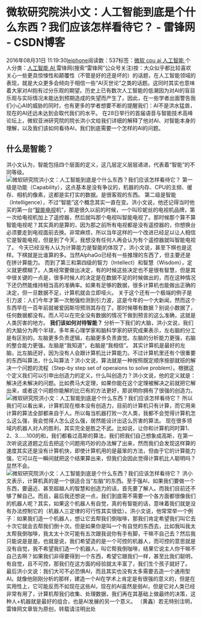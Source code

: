 
# 微软研究院洪小文：人工智能到底是个什么东西？我们应该怎样看待它？ - 雷锋网 - CSDN博客


2016年08月31日 11:19:30[leiphone](https://me.csdn.net/leiphone)阅读数：537标签：[微软																](https://so.csdn.net/so/search/s.do?q=微软&t=blog)[cpu																](https://so.csdn.net/so/search/s.do?q=cpu&t=blog)[ai																](https://so.csdn.net/so/search/s.do?q=ai&t=blog)[人工智能																](https://so.csdn.net/so/search/s.do?q=人工智能&t=blog)[
							](https://so.csdn.net/so/search/s.do?q=ai&t=blog)[
																					](https://so.csdn.net/so/search/s.do?q=cpu&t=blog)个人分类：[人工智能																](https://blog.csdn.net/leiphone/article/category/6384946)[AI																](https://blog.csdn.net/leiphone/article/category/6393628)[
							](https://blog.csdn.net/leiphone/article/category/6384946)
[
				](https://so.csdn.net/so/search/s.do?q=cpu&t=blog)
[
			](https://so.csdn.net/so/search/s.do?q=cpu&t=blog)
[
		](https://so.csdn.net/so/search/s.do?q=微软&t=blog)
雷锋网(搜索“雷锋网”公众号关注)按：大众似乎都比较喜欢关心一些更具惊悚性和颠覆性（不管是好的还是坏的）的话题，在人工智能领域的表现，就是大众更多会倾向于相信一些“AI灭世论”之类的话题。这同时其实也意味着大家对AI抱有过分乐观的期望。历史上已有数次人工智能的低潮因为对AI的盲目乐观与实际情况未能达到预期造成的失望而产生了。因此，在一些学者出面警告我们小心AI的威胁的同时，也有更多的学者想要不断的提醒我们：AI不是洪水猛兽，现在的AI还远未达到会取代我们的水平。
在28日举行的首届语音与智能技术高峰论坛上，微软亚洲研究院的院长洪小文给我们详细的解释了他对AI、对智能本身的理解，以及我们该如何看待AI，我们到底需要一个怎样的AI的问题。
## 什么是智能？
洪小文认为，智能包括四个层面的定义，这几层定义层层递进，代表着“智能”的不同等级。
![微软研究院洪小文：人工智能到底是个什么东西？我们应该怎样看待它？](http://static.leiphone.com/uploads/new/article/740_740/201608/57c52a1004e79.jpg?imageMogr2/format/jpg/quality/80)
第一级是功能（Capability），这点基本是没有争议的，机器的内存、CPU的主频、缓存、相机的像素，这都是实打实的数据。是很客观的东西。
第二级是智能（Intelligence），不过“智能”这个概念其实一直在变。洪小文说，他还记得当时他买的第一台“[智能电视](http://www.leiphone.com/tag/%E6%99%BA%E8%83%BD%E7%94%B5%E8%A7%86)机”，那是很久以前的时候，一个叫珍妮丝的电视机品牌，第一次给电视机加上了遥控器，然后就叫那个电视叫智能电视了。那时候那个算不算智能电视呢？其实真的是算的，因为那之前所有电视都是没有遥控器的，你想换台必须要走到电视面前去换。非常麻烦，所以当年这样的一个改进已经足以让人相信它是智能电视，但是到了今天，我想没有任何人再会认为有个遥控器就叫智能电视了。
今天已经没有人认为计算能力是智能的体现了，洪小文说，甚至下棋也是这样。下棋就是比谁算的多。当然AlphaGo已经有一些推理的东西了，但主要还是在拼计算能力。
而到了第三和第四级的智力（Intellect）和智慧（Wisdom），定义就更模糊了。人类经常要做出决定，有的时候这些决定也不是很有智慧，但是其中很关键的一点是，很多时候人的决定是在数据不足的时候做出的，而在这种情况下还仍然能维持相当高的准确率。如果有足够的数据，很多计算机也能做出正确的决定，但一旦数据不足，计算机就会立即哑火。
关于这个还有一个极端的例子是引力波：人们今年才第一次勉强检测到引力波，这是今年的一个大新闻，然而这个东西早在一百年前就被爱因斯坦预测其存在了。那时候哪有数据？别说小数据了，任何数据都没有。而人可以在完全没有数据的情况下做到预言的这么准确，这就是人类厉害的地方。
**我们该如何对待智能？**
分析一下我们的大脑，洪小文说，我们的大脑分为两个半球，多年来心理学家和脑科学家的研究成果表示，左右脑的分工是有区别的。左脑更多负责逻辑，右脑更多负责直觉。左脑的分析能力更强，右脑的整合能力更强。左脑是“我知道”，右脑是“我相信”。
其实计算机是最好的左脑，比左脑还好，因为没有人会跟计算机比计算能力。不过计算机里还有个很重要的东西叫算法，什么叫算法？洪小文说，算法就是一种按照既定顺序按部就班的解决一个问题的流程（Step-by step set of operaions to solve problem）。根据这个定义我们可以引申出创造力的定义，什么叫创造力？洪小文说，他的定义就是：解决还未解决的问题。比如费马大定理，如果你能在这个定理被解决之前就把它解出来，或者这个问题你能解的比已有的方法更好，那说明你拥有了很强的创造力。
![微软研究院洪小文：人工智能到底是个什么东西？我们应该怎样看待它？](http://static.leiphone.com/uploads/new/article/740_740/201608/57c52a4bd957b.jpg?imageMogr2/format/jpg/quality/80)
所以我们可以看出来，计算机现在根本没有创造力，目前的计算机只有计算，而它用来计算的算法全部都来自于人。所以每当机器打败一次人类，我都不会觉得计算机怎么这么强，我会觉得人怎么这么强，居然能设计出这么厉害的算法。
现在很多领域内机器人对人的胜利，其实完全是胜之不武。比如说，让你和计算机同时算1、2、3……100的和，我们都看过高斯的算法，我们把我们自己想象成高斯，在第一次听说这道题之后去把这个问题用巧妙的办法解了出来，然而我们会发现这样算的速度其实还是没有计算机快，即使计算机用的是最笨的方法，但由于它的计算能力强，它可以在一瞬间就把这个结果算出来，但我们会因此觉得计算机比人聪明吗？显然不会。
![微软研究院洪小文：人工智能到底是个什么东西？我们应该怎样看待它？](http://static.leiphone.com/uploads/new/article/740_740/201608/57c52a8adb500.jpg?imageMogr2/format/jpg/quality/80)
洪小文表示，计算机真的是一个很适合当“左脑”的东西。至于强AI，如果我们要做一个东西，要逼近、甚至超越人的智慧和创造力的话，首先要了解人。而我们目前还不够了解自己。而且，最后我还想说一点，我们到底需不需要一个各方面都很像我们的机器人呢？其实，如果这个机器人有自觉，真的有智能的话，意味着我们就是没有办法控制它的（机器人三定律的可行性其实很低）。洪小文说，他常常举一个例子：如果我们造一个机器人，想让它去帮我们倒咖啡，那我们肯定希望我们叫它去十次它就会去帮我们倒十次。但是如果你是叫一个有自觉的东西去，比如我叫我太太帮我倒咖啡，我太太十次可能有五次跟我说你有手有脚，干嘛不自己去？然后我只能说是是是。也就是说，我们希望造的是一个可控的机器人，而可控的意思就是没有自觉，我不希望我们造一个机器人，叫它帮我倒咖啡，结果它说主人你干嘛不自己去啊？如果我们非得要得到一个东西，希望它跟我们一样，甚至比我们聪明，有自觉，且不可控，那我们在这方面的经验就太丰富了，我们生个孩子就好了。
最后洪小文说：我们大可不必恐惧AI，而且其实也没有太多需要去造一个通用型AI。就像他刚刚分析的那样，建造一个AI在学术上肯定是有很强的意义的，但是在实用性上，它可能反而不如现在这些AI，现在的AI虽然是弱AI，但是它对人类已经非常有用了，计算机帮我们收集、处理数据，我们再在其基础上做最终的决策，这种人+机器就是最好的组合，也是AI发展的另一个意义。
（黄鑫）若无特别注明，雷锋网文章皆为原创，转载请注明出处


